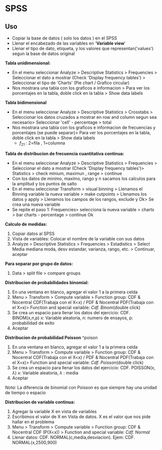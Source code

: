
# SPSS

## Uso

- Copiar la base de datos ( solo los datos ) en el SPSS
- Llenar el encabezado de las variables en '**Variable view**'
- Llenar el tipo de dato, etiqueta, y los valores que representan('values') segun la base de datos original

**Tabla unidimensional:**

- En el menu seleccionar Analyze > Descriptive Statistics > Frequencies > Seleccionar el dato a mostrar (Check 'Display frequency tables') > Seleccionar el tipo de 'Charts' (Pie chart / Grafico circular)
- Nos mostrara una tabla con los graficos e informacion > Para ver los porcentajes en la tabla, doble click en la tabla > Show data labels

**Tabla bidimensional**

- En el menu seleccionar Analyze > Descriptive Statistics > Crosstabs > Seleccionar los datos cruzados a mostrar en row and column segun sea necesario> Seleccionar 'cell' - percentage > total
- Nos mostrara una tabla con los graficos e informacion de frecuencias y porcentajes (se puede separar)> Para ver los porcentajes en la tabla, doble click en la tabla > Show data labels
	- $f_{21}$ : 2=fila , 1=columna 

**Tabla de distribucion de frecuencia cuantitativa continua:**

- En el menu seleccionar Analyze > Descriptive Statistics > Frequencies > Seleccionar el dato a mostrar (Check 'Display frequency tables')> Statistics > check minium, maximun , range > continue
- Con los datos de minimo, maximo, rango y n sacamos los calculos para la amplitud y los puntos de salto
- En el menu seleccionar Transform > visual binning > Llenamos el Binning variable la nueva variable > make cutpoints > Llenamos los datos y apply > Llenamos los campos de los rangos, exclude y Ok> Se crea una nueva variable
- Se repite el paso 1: Frequencies> selecciona la nueva variable > charts > bar charts - percentage > continue Ok

**Calculo de medidas:**
1. Copiar datos al SPSS
2. Vista de variables: Colocar el nombre de la variable con sus datos
3. Analyze > Descriptive Statistics > Frequencies > Estadistics > Select Media mediana moda, desv estandar, varianza, rango, etc. > Continuar, aceptar

**Para separar por grupo de datos:**
1. Data > split file > compare groups


**Distribucion de probabilidades binomial:**
1. En una ventana en blanco, agregar el valor 1 a la primera celda
2. Menu > Transform > Compute variable > Function group: CDF & Nocentral CDF(Trabaja con el X<x) /  PDF & Nocentral PDF(Trabaja con el X=x)> Function and special variable: *Cdf. Binom*(double click) 
3. Se crea un espacio para llenar los datos del ejercicio: CDF. BINOM(x,n,p) x: Variable aleatoria, n: numero de ensayos, p: probabilidad de exito
4. Aceptar

**Distribucion de probabilidad Poisson** ^poison
1. En una ventana en blanco, agregar el valor 1 a la primera celda
2. Menu > Transform > Compute variable > Function group: CDF & Nocentral CDF(Trabaja con el X<x) /  PDF & Nocentral PDF(Trabaja con el X=x)> Function and special variable: *Cdf. Poisson*(double click) 
3. Se crea un espacio para llenar los datos del ejercicio: CDF. POISSON(x, $\lambda$) x: Variable aleatoria, $\lambda$ : media
4. Aceptar

*Nota:*  La diferencia de binomial con Poisson es que siempre hay una unidad de tiempo o espacio

**Distribucion de variable continua:**
1. Agregar la variable X en vista de variables
2. Escribimos el valor de X en Vista de datos. X es el valor que nos pide hallar en el problema
3. Menu > Transform > Compute variable > Function group: CDF & Nocentral CDF (P(X<x)) >  Function and special variable: *Cdf. Normal* 
4. Llenar datos: CDF. NORMAL(c,media,desviacion). Ejem: CDF. NORMAL(x,2500,900)